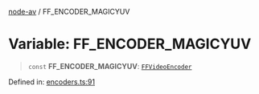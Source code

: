 [node-av](../globals.md) / FF\_ENCODER\_MAGICYUV

# Variable: FF\_ENCODER\_MAGICYUV

> `const` **FF\_ENCODER\_MAGICYUV**: [`FFVideoEncoder`](../type-aliases/FFVideoEncoder.md)

Defined in: [encoders.ts:91](https://github.com/seydx/av/blob/f8631fc881b394300b1479f511d55cf1c370a87f/src/constants/encoders.ts#L91)

